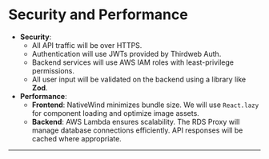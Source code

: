 # **Security and Performance**

  * **Security**:
      * All API traffic will be over HTTPS.
      * Authentication will use JWTs provided by Thirdweb Auth.
      * Backend services will use AWS IAM roles with least-privilege permissions.
      * All user input will be validated on the backend using a library like **Zod**.
  * **Performance**:
      * **Frontend**: NativeWind minimizes bundle size. We will use `React.lazy` for component loading and optimize image assets.
      * **Backend**: AWS Lambda ensures scalability. The RDS Proxy will manage database connections efficiently. API responses will be cached where appropriate.

-----
